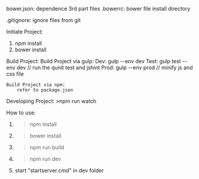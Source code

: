 bower.json: dependence 3rd part files
.bowerrc: bower file install directory

.gitignore: ignore files from git


Initiate Project:
1. npm install
2. bower install

Build Project:
	Build Project via gulp:
		Dev: gulp --env dev
		Test: gulp test --env dev	//	run the qunit test and jshint
		Prod: gulp --env prod	//	minify js and css file

	Build Project via npm:
		refer to package.json

Developing Project:
	>npm run watch

How to use:
1. >npm install
2. >bower install
3. >npm run build
4. >npm run dev
5. start "startserver.cmd" in dev folder